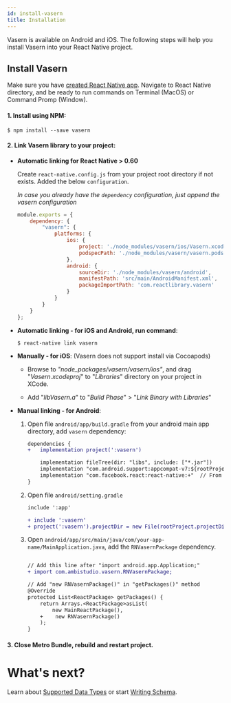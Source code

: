 ```yaml
---
id: install-vasern
title: Installation
---
```


Vasern is available on Android and iOS. The following steps will help you install Vasern into your 
React Native project.

## Install Vasern


Make sure you have [created React Native app](https://facebook.github.io/react-native/docs/getting-started.html). Navigate to React Native directory, and be ready to run commands on Terminal (MacOS) or Command Promp (Window).

#### 1. Install using NPM:

```ssh
$ npm install --save vasern
```

#### 2. Link Vasern library to your project:

- **Automatic linking for React Native > 0.60**

    Create `react-native.config.js` from your project root directory if not exists.
    Added the below `configuration`.

    _In case you already have the `dependency` configuration, just append the vasern configuration_

    ```js
    module.exports = {
        dependency: {
            "vasern": {
                platforms: {
                    ios: {
                        project: './node_modules/vasern/ios/Vasern.xcodeproj',
                        podspecPath: './node_modules/vasern/vasern.podspec'
                    },
                    android: {
                        sourceDir: './node_modules/vasern/android',
                        manifestPath: 'src/main/AndroidManifest.xml',
                        packageImportPath: 'com.reactlibrary.vasern'
                    }
                }
            }
        }
    };
    ```

- **Automatic linking - for iOS and Android, run command**:

    ```ssh
    $ react-native link vasern
    ```

- **Manually - for iOS**: (Vasern does not support install via Cocoapods)

    - Browse to _"node_packages/vasern/vasern/ios"_, and drag "_Vasern.xcodeproj_" to "_Libraries_" directory on your project in XCode.

    - Add "_libVasern.a_" to "_Build Phase_" > "_Link Binary with Libraries_"

- **Manual linking - for Android**:

    1. Open file ``android/app/build.gradle`` from your android main app directory, add ``vasern`` dependency:

        ```diff
        dependencies {
        +   implementation project(':vasern')

            implementation fileTree(dir: "libs", include: ["*.jar"])
            implementation "com.android.support:appcompat-v7:${rootProject.ext.supportLibVersion}"
            implementation "com.facebook.react:react-native:+"  // From node_modules
        }
        ```
    2. Open file ``android/setting.gradle``

        ```diff
        include ':app'

        + include ':vasern'
        + project(':vasern').projectDir = new File(rootProject.projectDir, '../node_modules/vasern/android')
        ```

    3. Open `android/app/src/main/java/com/your-app-name/MainApplication.java`, add the `RNVasernPackage` dependency.

        ```diff

        // Add this line after "import android.app.Application;"
        + import com.ambistudio.vasern.RNVasernPackage;

        // Add "new RNVasernPackage()" in "getPackages()" method
        @Override
        protected List<ReactPackage> getPackages() {
            return Arrays.<ReactPackage>asList(
                new MainReactPackage(),
            +    new RNVasernPackage()
            );
        }
        ```

#### 3. Close Metro Bundle, rebuild and restart project.

# What's next?

Learn about [Supported Data Types](supported-data-types.md) or start [Writing Schema](write-schema.md).
